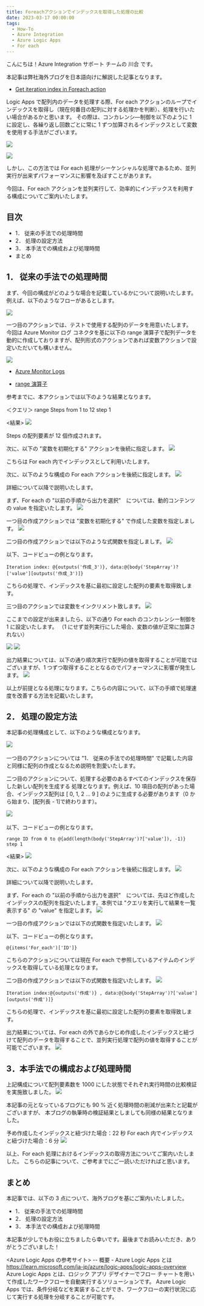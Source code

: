 ```yaml
---
title: Foreachアクションでインデックスを取得した処理の比較
date: 2023-03-17 00:00:00
tags:
  - How-To
  - Azure Integration
  - Azure Logic Apps 
  - For each
---
```


こんにちは！Azure Integration サポート チームの 川合 です。  

本記事は弊社海外ブログを日本語向けに解説した記事となります。

- [Get iteration index in Foreach action](https://techcommunity.microsoft.com/t5/integrations-on-azure-blog/get-iteration-index-in-foreach-action/ba-p/3730379)

Logic Apps で配列内のデータを処理する際、For each アクションのループでインデックスを取得し（現在何番目の配列に対する処理かを判断）、処理を行いたい場合があるかと思います。
その際は、コンカレンシ―制御を以下のように 1 に設定し、各繰り返し回数ごとに常に 1 ずつ加算されるインデックスとして変数を使用する手法がございます。

![](./GetIterationIndexInForeachAction/image01.png)

![](./GetIterationIndexInForeachAction/image02.png)

しかし、この方法では For each 処理がシーケンシャルな処理であるため、並列実行が出来ずパフォーマンスに影響を及ぼすことがあります。

今回は、For each アクションを並列実行して、効率的にインデックスを利用する構成についてご案内いたします。

<!-- more -->

## 目次
- 1． 従来の手法での処理時間
- 2． 処理の設定方法
- 3． 本手法での構成および処理時間 
- まとめ

## 1． 従来の手法での処理時間
まず、今回の構成がどのような場合を記載しているかについて説明いたします。
例えば、以下のようなフローがあるとします。

![](./GetIterationIndexInForeachAction/image03.png)

一つ目のアクションでは、テストで使用する配列のデータを用意いたします。
今回は Azure Monitor ログ コネクタを基に以下の range 演算子で配列データを動的に作成しておりますが、配列形式のアクションであれば変数アクションで設定いただいても構いません。

![](./GetIterationIndexInForeachAction/image04.png)

- [Azure Monitor Logs](https://learn.microsoft.com/ja-jp/connectors/azuremonitorlogs/)

- [range 演算子](https://learn.microsoft.com/ja-JP/azure/data-explorer/kusto/query/rangeoperator)

参考までに、本アクションでは以下のような結果となります。

＜クエリ＞
range Steps from 1 to 12 step 1

<結果>
![](./GetIterationIndexInForeachAction/image05.png)

Steps の配列要素が 12 個作成されます。

次に、以下の "変数を初期化する" アクションを後続に指定します。
![](./GetIterationIndexInForeachAction/image06.png)

こちらは For each 内でインデックスとして利用いたします。

次に、以下のような構成の For each アクションを後続に指定します。
![](./GetIterationIndexInForeachAction/image07.png)

詳細について以降で説明いたします。

まず、For each の "以前の手順から出力を選択"　については、動的コンテンツの value を指定いたします。
![](./GetIterationIndexInForeachAction/image08.png)

一つ目の作成アクションでは "変数を初期化する" で作成した変数を指定しましす。
![](./GetIterationIndexInForeachAction/image09.png)

二つ目の作成アクションでは以下のような式関数を指定しましす。
![](./GetIterationIndexInForeachAction/image10.png)

以下、コードビューの例となります。
```
Iteration index: @{outputs('作成_3')}, data:@{body('StepArray')?['value'][outputs('作成_3')]}
```
こちらの処理で、インデックスを基に最初に設定した配列の要素を取得致します。

三つ目のアクションでは変数をインクリメント致します。
![](./GetIterationIndexInForeachAction/image11.png)

ここまでの設定が出来ましたら、以下の通り For each のコンカレンシー制御を 1 に設定いたします。
（1 にせず並列実行にした場合、変数の値が正常に加算されない）

![](./GetIterationIndexInForeachAction/image12.png)
![](./GetIterationIndexInForeachAction/image13.png)

出力結果については、以下の通り順次実行で配列の値を取得することが可能ではございますが、1 つずつ取得することとなるのでパフォーマンスに影響が発生します。
![](./GetIterationIndexInForeachAction/image14.png)

以上が前提となる処理になります。こちらの内容について、以下の手順で処理速度を改善する方法を記載いたします。

## 2． 処理の設定方法
本記事の処理構成として、以下のような構成となります。

![](./GetIterationIndexInForeachAction/image15.png)　 

一つ目のアクションについては "1． 従来の手法での処理時間" で記載した内容と同様に配列の作成となるため説明を割愛いたします。

二つ目のアクションについて、処理する必要のあるすべてのインデックスを保存した新しい配列を生成する
処理となります。例えば、10 項目の配列があった場合、インデックス配列は [ 0, 1, 2 ... 9 ] のように生成する必要があります（0 から始まり、[配列長 - 1]で終わります）。

![](./GetIterationIndexInForeachAction/image16.png)　 

以下、コードビューの例となります。
```
range ID from 0 to @{add(length(body('StepArray')?['value']), -1)} step 1
```

<結果>
![](./GetIterationIndexInForeachAction/image17.png)　 

次に、以下のような構成の For each アクションを後続に指定します。
![](./GetIterationIndexInForeachAction/image18.png)　 

詳細について以降で説明いたします。

まず、For each の "以前の手順から出力を選択"　については、先ほど作成したインデックスの配列を指定いたします。本例では "クエリを実行して結果を一覧表示する" の "value" を指定します。
![](./GetIterationIndexInForeachAction/image19.png)

一つ目の作成アクションでは以下の式関数を指定いたします。
![](./GetIterationIndexInForeachAction/image20.png)

以下、コードビューの例となります。
```
@{items('For_each')['ID']}
```
こちらのアクションについては現在 For each で参照しているアイテムのインデックスを取得している処理となります。

二つ目の作成アクションでは以下の式関数を指定いたします。
![](./GetIterationIndexInForeachAction/image21.png)
```
Iteration index:@{outputs('作成')} , data:@{body('StepArray')?['value'][outputs('作成')]}
```
こちらの処理で、インデックスを基に最初に設定した配列の要素を取得致します。

出力結果については、For each の外であらかじめ作成したインデックスと紐づけて配列のデータを取得することで、並列実行処理で配列の値を取得することが可能でございます。
![](./GetIterationIndexInForeachAction/image22.png)

## 3．本手法での構成および処理時間
上記構成について配列要素数を 1000 にした状態でそれぞれ実行時間の比較検証を実施致しました。
![](./GetIterationIndexInForeachAction/image23.png)

本記事の元となっているブログにも 90 % 近く処理時間の削減が出来たと記載がございますが、
本ブログの執筆時の検証結果としましても同様の結果となりました。

予め作成したインデックスと紐づけた場合：22 秒
For each 内でインデックスと紐づけた場合：6 分
![](./GetIterationIndexInForeachAction/image24.png)

以上、For each 処理におけるインデックスの取得方法についてご案内いたしました。
こちらの記事について、ご参考までにご一読いただければと思います。

## まとめ
本記事では、以下の 3 点について、海外ブログを基にご案内いたしました。

- 1． 従来の手法での処理時間
- 2． 処理の設定方法
- 3． 本手法での構成および処理時間 

本記事が少しでもお役に立ちましたら幸いです。最後までお読みいただき、ありがとうございました！

<Azure Logic Apps の参考サイト>
-- 概要 - Azure Logic Apps とは
https://learn.microsoft.com/ja-jp/azure/logic-apps/logic-apps-overview
Azure Logic Apps とは、ロジック アプリ デザイナーでフロー チャートを用いて作成したワークフローを自動実行するソリューションです。
Azure Logic Apps では、条件分岐などを実装することができ、ワークフローの実行状況に応じて実行する処理を分岐することが可能です。
